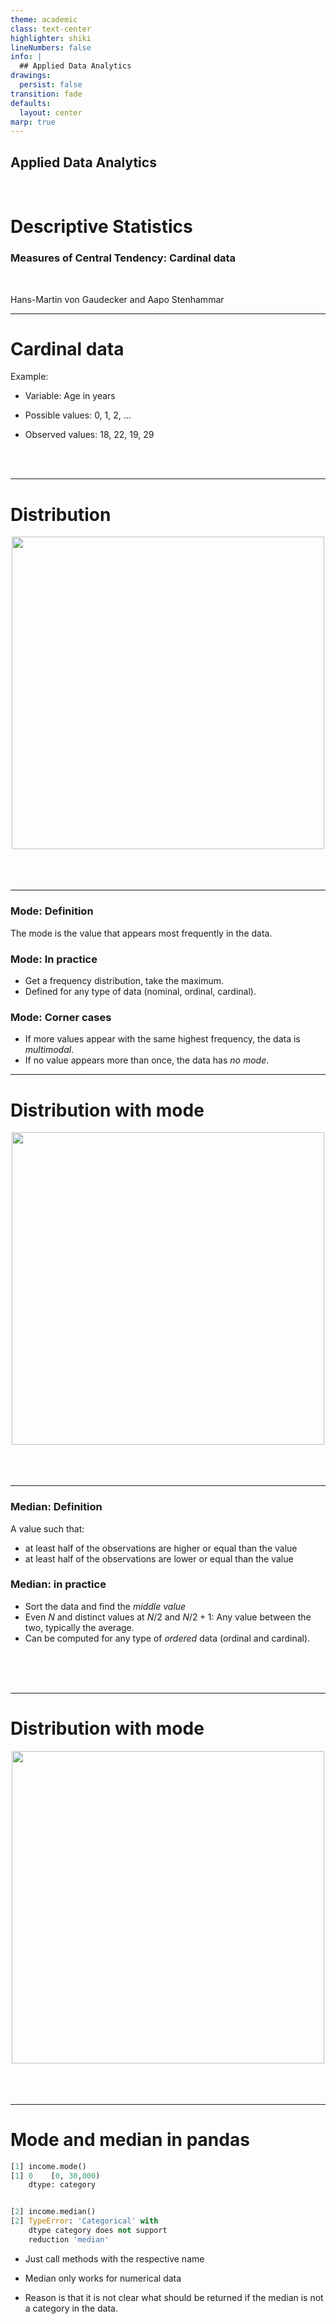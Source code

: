 ```yaml
---
theme: academic
class: text-center
highlighter: shiki
lineNumbers: false
info: |
  ## Applied Data Analytics
drawings:
  persist: false
transition: fade
defaults:
  layout: center
marp: true
---
```


## Applied Data Analytics

<br>

# Descriptive Statistics

### Measures of Central Tendency: Cardinal data

<br>

Hans-Martin von Gaudecker and Aapo Stenhammar

---

# Cardinal data

Example:

- Variable: Age in years

- Possible values: 0, 1, 2, ...

- Observed values: 18, 22, 19, 29

<br/>
<br/>

---

# Distribution

<center>
<img src="/income_in_bins_bare.png" width=500>
</center>

<br/>
<br/>
<br/>




---

### Mode: Definition

The mode is the value that appears most frequently in the data.

### Mode: In practice

- Get a frequency distribution, take the maximum.
- Defined for any type of data (nominal, ordinal, cardinal).

### Mode: Corner cases

- If more values appear with the same highest frequency, the data is _multimodal_.
- If no value appears more than once, the data has _no mode_.



---

# Distribution with mode

<center>
<img src="/income_in_bins_mode.png" width=500>
</center>

<br/>
<br/>
<br/>

---


### Median: Definition

A value such that:
  - at least half of the observations are higher or equal than the value
  - at least half of the observations are lower or equal than the value

### Median: in practice

- Sort the data and find the _middle value_
- Even $N$ and distinct values at $N/2$ and $N/2 + 1$: Any value between the two, typically the average.
- Can be computed for any type of _ordered_ data (ordinal and cardinal).

<br/>
<br/>
<br/>

---

# Distribution with mode

<center>
<img src="/income_in_bins_median.png" width=500>
</center>

<br/>
<br/>
<br/>

---

# Mode and median in pandas

<div class="grid grid-cols-7 gap-4">
<div class="col-span-3">

```python
[1] income.mode()
[1] 0    [0, 30,000)
    dtype: category


[2] income.median()
[2] TypeError: 'Categorical' with
    dtype category does not support
    reduction 'median'
```

</div>
<div class="col-span-4">

- Just call methods with the respective name

- Median only works for numerical data

- Reason is that it is not clear what should be returned if the
  median is not a category in the data.

<br/>
<br/>
<br/>
</div>
</div>
